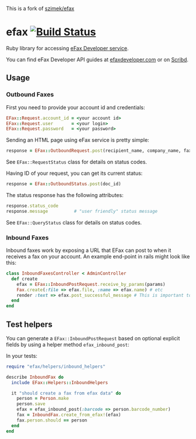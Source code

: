 This is a fork of [szimek/efax](https://github.com/szimek/efax)

# efax [![Build Status](https://secure.travis-ci.org/szimek/efax.png)](http://travis-ci.org/szimek/efax)

Ruby library for accessing [eFax Developer service](http://www.efaxdeveloper.com).

You can find eFax Developer API guides at [efaxdeveloper.com](https://secure.efaxdeveloper.com/techDocs/eFaxDeveloper_Universal_Implementation_Kit_v1.0.zip) or on [Scribd](http://www.scribd.com/doc/5382394/eFax-Developer-Universal-User-Guide-Outbound).

## Usage

### Outbound Faxes

First you need to provide your account id and credentials:

```ruby
EFax::Request.account_id = <your account id>
EFax::Request.user       = <your login>
EFax::Request.password   = <your password>
```
Sending an HTML page using eFax service is pretty simple:

```ruby
response = EFax::OutboundRequest.post(recipient_name, company_name, fax_number, subject, content)
```

See `EFax::RequestStatus` class for details on status codes.


Having ID of your request, you can get its current status:

```ruby
response = EFax::OutboundStatus.post(doc_id)
```

The status response has the following attributes:

```ruby
response.status_code
response.message          # "user friendly" status message
```

See `EFax::QueryStatus` class for details on status codes.

### Inbound Faxes

Inbound faxes work by exposing a URL that EFax can post to when it receives a fax on your account. An example end-point in rails might look like this:

```ruby
class InboundFaxesController < AdminController
  def create
    efax = EFax::InboundPostRequest.receive_by_params(params)
    Fax.create(:file => efax.file, :name => efax.name) # etc
    render :text => efax.post_successful_message # This is important to let EFax know you successfully processed the incoming request.
  end
end
```

## Test helpers

You can generate a `EFax::InboundPostRequest` based on optional explicit fields by using a helper method `efax_inbound_post`:

In your tests:

```ruby
require "efax/helpers/inbound_helpers"

describe InboundFax do
  include EFax::Helpers::InboundHelpers

  it "should create a fax from efax data" do
    person = Person.make
    person.save
    efax = efax_inbound_post(:barcode => person.barcode_number)
    fax = InboundFax.create_from_efax!(efax)
    fax.person.should == person
  end
end
```
